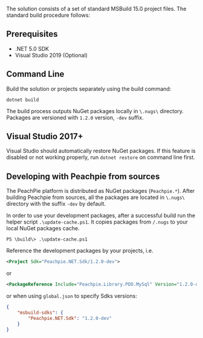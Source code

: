 The solution consists of a set of standard MSBuild 15.0 project files. The standard build procedure follows:

## Prerequisites

- .NET 5.0 SDK
- Visual Studio 2019 (Optional)

## Command Line

Build the solution or projects separately using the build command:

```shell
dotnet build
```

The build process outputs NuGet packages locally in `\.nugs\` directory. Packages are versioned with `1.2.0` version, `-dev` suffix.

## Visual Studio 2017+

Visual Studio should automatically restore NuGet packages. If this feature is disabled or not working properly, run `dotnet restore` on command line first.

## Developing with Peachpie from sources

The PeachPie platform is distributed as NuGet packages (`Peachpie.*`). After building Peachpie from sources, all the packages are located in `\.nugs\` directory with the suffix `-dev` by default.

In order to use your development packages, after a successful build run the helper script `.\update-cache.ps1`. It copies packages from `/.nugs` to your local NuGet packages cache.
   
```shell
PS \build\> .\update-cache.ps1
```

Reference the development packages by your projects, i.e.
```xml
<Project Sdk="Peachpie.NET.Sdk/1.2.0-dev">
```
or
```xml
<PackageReference Include="Peachpie.Library.PDO.MySql" Version="1.2.0-dev" />
```
or when using `global.json` to specify Sdks versions:
```json
{
    "msbuild-sdks": {
        "Peachpie.NET.Sdk": "1.2.0-dev"
    }
}
```
